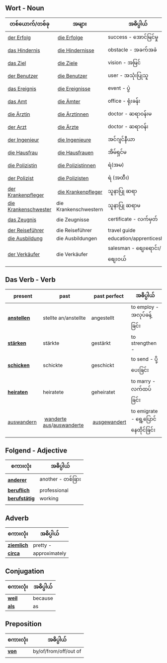 Wort - Noun
---

| **တစ်ယောက်/တစ်ခု** | **အများ** | **အဓိပ္ပါယ်** |
|---|---|---|
| [ der Erfolg](https://www.dict.cc/?s=Erfolg) | [die Erfolge](https://www.dict.cc/?s=Erfolge) | success - အောင်မြင်မှု |
| [das Hindernis](https://www.dict.cc/?s=Hindernis) | [die Hindernisse](https://www.dict.cc/?s=Hindernisse) | obstacle - အခက်အခဲ |
| [das Ziel](https://www.dict.cc/?s=Ziel) | [die Ziele](https://www.dict.cc/?s=Ziele) | vision - အမြင်
| [der Benutzer](https://www.dict.cc/?s=Benutzer) | [die Benutzer](https://www.dict.cc/?s=Benutzer) | user - အသုံးပြုသူ
| [das Ereignis](https://www.dict.cc/?s=Ereignis) | [die Ereignisse](https://www.dict.cc/?s=Ereignisse)| event  - ပွဲ
| [das Amt](https://www.dict.cc/?s=Amt) | [die Ämter](https://www.dict.cc/?s=%C3%84mter)| office - ရုံးခန်း
| [die Ärztin](https://www.dict.cc/?s=%C3%84rztin) | [die Ärztinnen](https://www.dict.cc/?s=%C3%84rztinnen)| doctor - ဆရာဝန်းမ
| [der Arzt](https://www.dict.cc/?s=Arzt) | [die Ärzte](https://www.dict.cc/?s=%C3%84rzte)| doctor - ဆရာဝန်း 
| [der Ingenieur](https://www.dict.cc/?s=Ingenieur) | [die Ingenieure](https://www.dict.cc/?s=Ingenieure)| အင်ဂျင်နီယာ
| [die Hausfrau](https://www.dict.cc/?s=Hausfrau) | [die Hausfrauen](https://www.dict.cc/?s=Hausfrauen)| အိမ်ရှင်မ
| [die Polizistin](https://www.dict.cc/?s=Polizistin) | [die Polizistinnen](https://www.dict.cc/?s=Polizistinnen)|  ရဲ(အမ)
| [der Polizist](https://www.dict.cc/?s=Polizist) | [die Polizisten](https://www.dict.cc/?s=Polizisten)| ရဲ (အထီး)
| [der Krankenpfleger](https://www.dict.cc/?s=Krankenpfleger) | [die Krankenpfleger](https://www.dict.cc/?s=Krankenpfleger) |  သူနာပြု ဆရာ
| [die Krankenschwester](https://www.dict.cc/?s=Krankenschwester) | die Krankenschwestern |   သူနာပြု ဆရာမ
| [das Zeugnis](https://www.dict.cc/?s=Zeugnis) | die Zeugnisse| certificate - လက်မှတ်
| [der Reiseführer](https://www.dict.cc/?s=Reisef%C3%BChrer)| die Reiseführer | travel guide 
| [die Ausbildung](https://www.dict.cc/?s=Ausbildung) | die Ausbildungen| education/apprenticeship
| [der Verkäufer](https://www.dict.cc/?s=Verk%C3%A4ufer)| die Verkäufer| salesman - စျေးရောင်း/စျေးဝယ်


Das Verb - Verb
---

| **present** | **past** | **past perfect** |**အဓိပ္ပါယ်** |
|---|---|---|---|
| [**anstellen**](https://www.dict.cc/?s=anstellen) | stellte an/anstellte | angestellt | to employ - အလုပ်ခန့်ခြင်း|
| [**stärken**](https://www.dict.cc/?s=st%C3%A4rken) | stärkte | gestärkt | to strengthen - |
| [**schicken**](https://www.dict.cc/?s=schicken) | schickte | geschickt | to send - ပို့ပေးခြင်း |
| [**heiraten**](https://www.dict.cc/?s=heiraten) | heiratete | geheiratet| to marry - လက်ထပ်ခြင်း |
|[auswandern](https://www.dict.cc/?s=auswandern) | [wanderte aus](https://www.dict.cc/?s=wanderte+aus)/[auswanderte](https://www.dict.cc/?s=auswanderte) | [ausgewandert](https://www.dict.cc/?s=ausgewandert)| to emigrate - ရွေ့ပြောင်နေထိုင်ခြင်း



Folgend - Adjective
---

| **စကားလုံး**                                               | **အဓိပ္ပါယ်**     |
| ---------------------------------------------------------- | ----------------- |
| [**anderer**](https://www.dict.cc/?s=anderer)              | another - တစ်ခြား |
| [**beruflich**](https://www.dict.cc/?s=beruflich)          | professional      |
| [**berufstätig**](https://www.dict.cc/?s=berufst%C3%A4tig) | working           |
|                                                            |                   |


Adverb
---

| **စကားလုံး**                                    | **အဓိပ္ပါယ်** |
| ----------------------------------------------- | ------------- |
| [**ziemlich**](https://www.dict.cc/?s=ziemlich) | pretty  -     |
| [**circa**](https://www.dict.cc/?s=circa)       | approximately |


Conjugation
---

| **စကားလုံး**                            | **အဓိပ္ပါယ်** |
| --------------------------------------- | ------------- |
| [**weil**](https://www.dict.cc/?s=weil) | because       |
| [**als**](https://www.dict.cc/?s=als)   | as            |



Preposition
---

| **စကားလုံး**                          | **အဓိပ္ပါယ်**         |
| ------------------------------------- | --------------------- |
| [**von**](https://www.dict.cc/?s=von) | by/of/from/off/out of |
|                                       |                       |

